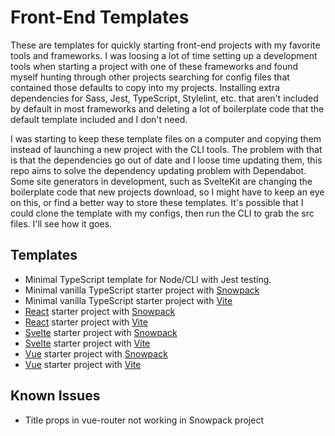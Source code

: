 # Front-End Templates

These are templates for quickly starting front-end projects with my favorite tools and frameworks. I was loosing a lot of time setting up a development tools when starting a project with one of these frameworks and found myself hunting through other projects searching for config files that contained those defaults to copy into my projects. Installing extra dependencies for Sass, Jest, TypeScript, Stylelint, etc. that aren't included by default in most frameworks and deleting a lot of boilerplate code that the default template included and I don't need.

I was starting to keep these template files on a computer and copying them instead of launching a new project with the CLI tools. The problem with that is that the dependencies go out of date and I loose time updating them, this repo aims to solve the dependency updating problem with Dependabot. Some site generators in development, such as SvelteKit are changing the boilerplate code that new projects download, so I might have to keep an eye on this, or find a better way to store these templates. It's possible that I could clone the template with my configs, then run the CLI to grab the src files. I'll see how it goes.

## Templates

- Minimal TypeScript template for Node/CLI with Jest testing.
- Minimal vanilla TypeScript starter project with [Snowpack](https://snowpack.dev)
- Minimal vanilla TypeScript starter project with [Vite](https://vitejs.dev)
- [React](https://reactjs.org) starter project with [Snowpack](https://snowpack.dev)
- [React](https://reactjs.org) starter project with [Vite](https://vitejs.dev)
- [Svelte](https://svelte.dev) starter project with [Snowpack](https://snowpack.dev)
- [Svelte](https://svelte.dev) starter project with [Vite](https://vitejs.dev)
- [Vue](https://v3.vuejs.org) starter project with [Snowpack](https://snowpack.dev)
- [Vue](https://v3.vuejs.org) starter project with [Vite](https://vitejs.dev)

## Known Issues

- Title props in vue-router not working in Snowpack project


